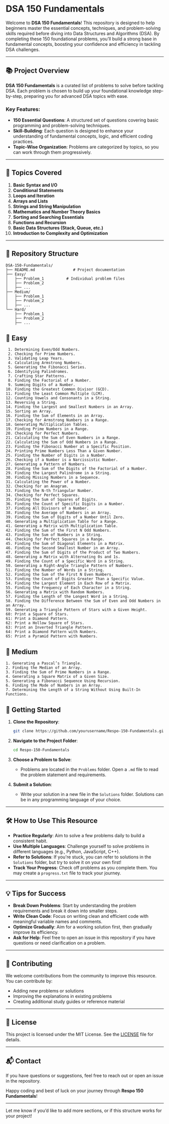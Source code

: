 # DSA 150 Fundamentals

Welcome to **DSA 150 Fundamentals**! This repository is designed to help beginners master the essential concepts, techniques, and problem-solving skills
required before diving into Data Structures and Algorithms (DSA). By completing these 150 foundational problems, you’ll build a strong base in fundamental 
concepts, boosting your confidence and efficiency in tackling DSA challenges.

---

## 📚 Project Overview

**DSA 150 Fundamentals** is a curated list of problems to solve before tackling DSA. Each problem is chosen to build up your foundational knowledge step-by-step, 
preparing you for advanced DSA topics with ease.

### Key Features:
- **150 Essential Questions**: A structured set of questions covering basic programming and problem-solving techniques.
- **Skill-Building**: Each question is designed to enhance your understanding of fundamental concepts, logic, and efficient coding practices.
- **Topic-Wise Organization**: Problems are categorized by topics, so you can work through them progressively.

---

## 📝 Topics Covered

1. **Basic Syntax and I/O**
2. **Conditional Statements**
3. **Loops and Iteration**
4. **Arrays and Lists**
5. **Strings and String Manipulation**
6. **Mathematics and Number Theory Basics**
7. **Sorting and Searching Essentials**
8. **Functions and Recursion**
9. **Basic Data Structures (Stack, Queue, etc.)**
10. **Introduction to Complexity and Optimization**

---

## 📂 Repository Structure

```
DSA-150-Fundamentals/
├── README.md                 # Project documentation
├── Easy/
│   ├── Problem_1          # Individual problem files
│   ├── Problem_2
│   ├── ...
├── Medium/
│   ├── Problem_1         
│   ├── Problem_2         
│   ├── ...
└── Hard/
    ├── Problem_1
    ├── Problem_2
    ├── ...
```
## 📂 Easy
     1. Determining Even/Odd Numbers.  
     2. Checking for Prime Numbers.  
     3. Validating Leap Years.
     4. Calculating Armstrong Numbers.
     5. Generating the Fibonacci Series. 
     6. Identifying Palindromes.  
     7. Crafting Star Patterns.
     8. Finding the Factorial of a Number.  
     9. Summing Digits of a Number.
    10. Finding the Greatest Common Divisor (GCD).
    11. Finding the Least Common Multiple (LCM).
    12. Counting Vowels and Consonants in a String.
    13. Reversing a String.
    14. Finding the Largest and Smallest Numbers in an Array. 
    15. Sorting an Array.
    16. Finding the Sum of Elements in an Array.
    17. Checking for Armstrong Numbers in a Range.
    18. Generating Multiplication Tables.
    19. Finding Prime Numbers in a Range.  
    20. Checking for Perfect Numbers.
    21. Calculating the Sum of Even Numbers in a Range.  
    22. Calculating the Sum of Odd Numbers in a Range.
    23. Finding the Fibonacci Number at a Specific Position.  
    24. Printing Prime Numbers Less Than a Given Number.  
    25. Finding the Number of Digits in a Number.
    26. Checking if a Number is a Narcissistic Number.  
    27. Generating a Pattern of Numbers.
    28. Finding the Sum of the Digits of the Factorial of a Number.
    29. Finding the Largest Palindrome in a String. 
    30. Finding Missing Numbers in a Sequence.
    31. Calculating the Power of a Number.  
    32. Checking for an Anagram.
    33. Finding the N-th Triangular Number.  
    34. Checking for Perfect Squares.
    35. Finding the Sum of Squares of Digits.
    36. Finding the Count of Specific Digits in a Number.  
    37. Finding All Divisors of a Number.
    38. Finding the Average of Numbers in an Array.
    39. Finding the Sum of Digits of a Number Until Zero.  
    40. Generating a Multiplication Table for a Range. 
    41. Generating a Matrix with Multiplication Table.
    42. Finding the Sum of the First N Odd Numbers.  
    43. Finding the Sum of Numbers in a String.
    44. Checking for Perfect Squares in a Range.
    45. Finding the Sum of Diagonal Elements in a Matrix. 
    46. Finding the Second Smallest Number in an Array.
    47. Finding the Sum of Digits of the Product of Two Numbers.  
    48. Generating a Matrix with Alternating 0s and 1s.
    49. Finding the Count of a Specific Word in a String.
    50. Generating a Right-Angle Triangle Pattern of Numbers.
    51. Finding the Number of Words in a String. 
    52. Finding the Sum of the First N Even Numbers.
    53. Finding the Count of Digits Greater Than a Specific Value.  
    54. Finding the Largest Element in Each Row of a Matrix. 
    55. Finding the Frequency of Each Character in a String. 
    56. Generating a Matrix with Random Numbers.
    57. Finding the Length of the Longest Word in a String.
    58. Finding the Difference Between the Sum of Even and Odd Numbers in an Array.
    59. Generating a Triangle Pattern of Stars with a Given Height.
    60: Print a Square of Stars.
    61: Print a Diamond Pattern.
    62: Print a Hollow Square of Stars.
    63: Print an Inverted Triangle Pattern.
    64: Print a Diamond Pattern with Numbers.
    65: Print a Pyramid Pattern with Numbers.
## 📂 Medium
    1. Generating a Pascal’s Triangle.  
    2. Finding the Median of an Array. 
    3. Finding the Sum of Prime Numbers in a Range.
    4. Generating a Square Matrix of a Given Size.
    5. Generating a Fibonacci Sequence Using Recursion. 
    6. Finding the Mode of Numbers in an Array.
    7. Determining the Length of a String Without Using Built-In Functions.

## 🚀 Getting Started

1. **Clone the Repository**:
   ```bash
   git clone https://github.com/yourusername/Respo-150-Fundamentals.git
   ```
2. **Navigate to the Project Folder**:
   ```bash
   cd Respo-150-Fundamentals
   ```
3. **Choose a Problem to Solve**:
   - Problems are located in the `Problems` folder. Open a `.md` file to read the problem statement and requirements.

4. **Submit a Solution**:
   - Write your solution in a new file in the `Solutions` folder. Solutions can be in any programming language of your choice.

---

## 🛠 How to Use This Resource

- **Practice Regularly**: Aim to solve a few problems daily to build a consistent habit.
- **Use Multiple Languages**: Challenge yourself to solve problems in different languages (e.g., Python, JavaScript, C++).
- **Refer to Solutions**: If you're stuck, you can refer to solutions in the `Solutions` folder, but try to solve it on your own first!
- **Track Your Progress**: Check off problems as you complete them. You may create a `progress.txt` file to track your journey.

---

## 💡 Tips for Success

- **Break Down Problems**: Start by understanding the problem requirements and break it down into smaller steps.
- **Write Clean Code**: Focus on writing clean and efficient code with meaningful variable names and comments.
- **Optimize Gradually**: Aim for a working solution first, then gradually improve its efficiency.
- **Ask for Help**: Feel free to open an issue in this repository if you have questions or need clarification on a problem.

---

## 🤝 Contributing

We welcome contributions from the community to improve this resource. You can contribute by:
- Adding new problems or solutions
- Improving the explanations in existing problems
- Creating additional study guides or reference material

---

## 📄 License

This project is licensed under the MIT License. See the [LICENSE](LICENSE) file for details.

---

## 📬 Contact

If you have questions or suggestions, feel free to reach out or open an issue in the repository.

Happy coding and best of luck on your journey through **Respo 150 Fundamentals**!

---

Let me know if you’d like to add more sections, or if this structure works for your project!
